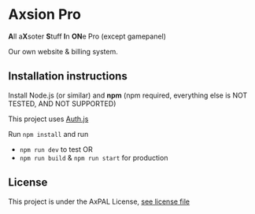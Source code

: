 # Axsion Pro
**A**ll a**X**soter **S**tuff **I**n **ON**e Pro (except gamepanel)

Our own website & billing system.

## Installation instructions
Install Node.js (or similar) and **npm** (npm required, everything else is NOT TESTED, AND NOT SUPPORTED)

This project uses [Auth.js]()

Run `npm install` and run
- `npm run dev` to test
OR
- `npm run build` & `npm run start` for production

## License
This project is under the AxPAL License, [see license file](/LICENSE.md)
